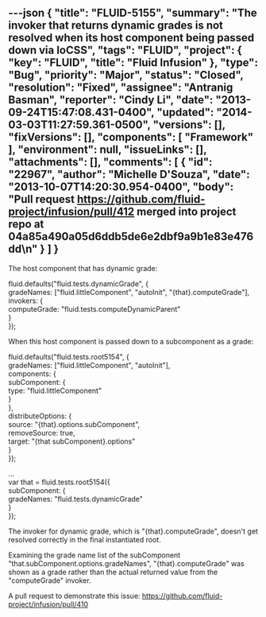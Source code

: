 ---json
{
  "title": "FLUID-5155",
  "summary": "The invoker that returns dynamic grades is not resolved when its host component being passed down via IoCSS",
  "tags": "FLUID",
  "project": {
    "key": "FLUID",
    "title": "Fluid Infusion"
  },
  "type": "Bug",
  "priority": "Major",
  "status": "Closed",
  "resolution": "Fixed",
  "assignee": "Antranig Basman",
  "reporter": "Cindy Li",
  "date": "2013-09-24T15:47:08.431-0400",
  "updated": "2014-03-03T11:27:59.361-0500",
  "versions": [],
  "fixVersions": [],
  "components": [
    "Framework"
  ],
  "environment": null,
  "issueLinks": [],
  "attachments": [],
  "comments": [
    {
      "id": "22967",
      "author": "Michelle D'Souza",
      "date": "2013-10-07T14:20:30.954-0400",
      "body": "Pull request <https://github.com/fluid-project/infusion/pull/412> merged into project repo at 04a85a490a05d6ddb5de6e2dbf9a9b1e83e476dd\n"
    }
  ]
}
---
The host component that has dynamic grade:

fluid.defaults("fluid.tests.dynamicGrade", {\
gradeNames: \["fluid.littleComponent", "autoInit", "{that}.computeGrade"],\
invokers: {\
computeGrade: "fluid.tests.computeDynamicParent"\
}\
});

When this host component is passed down to a subcomponent as a grade:

fluid.defaults("fluid.tests.root5154", {\
gradeNames: \["fluid.littleComponent", "autoInit"],\
components: {\
subComponent: {\
type: "fluid.littleComponent"\
}\
},\
distributeOptions: {\
source: "{that}.options.subComponent",\
removeSource: true,\
target: "{that subComponent}.options"\
}\
});

...\
var that = fluid.tests.root5154({\
subComponent: {\
gradeNames: "fluid.tests.dynamicGrade"\
}\
});

The invoker for dynamic grade, which is "{that}.computeGrade", doesn't get resolved correctly in the final instantiated root.&#x20;

Examining the grade name list of the subComponent "that.subComponent.options.gradeNames", "{that}.computeGrade" was shown as a grade rather than the actual returned value from the "computeGrade" invoker.

A pull request to demonstrate this issue: <https://github.com/fluid-project/infusion/pull/410>

        